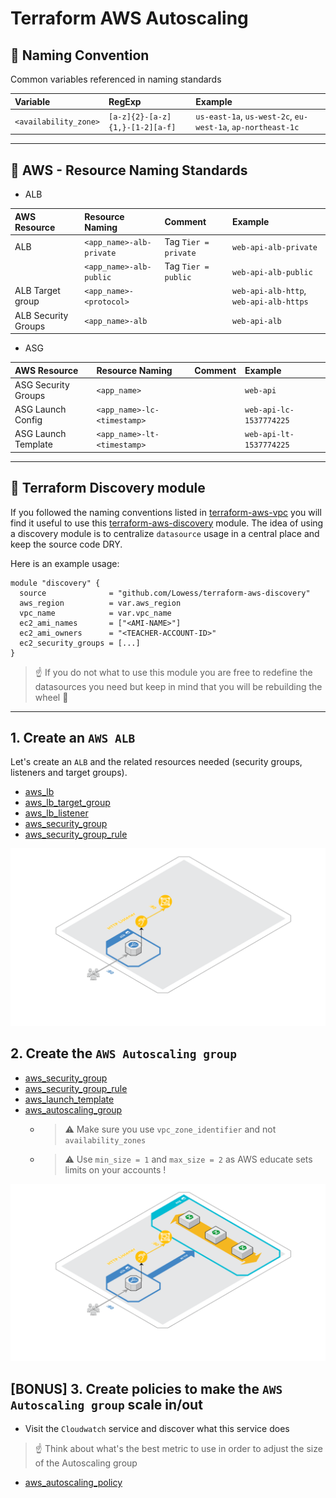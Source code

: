 # Terraform AWS Autoscaling

## :triangular_ruler: Naming Convention

Common variables referenced in naming standards

| Variable              | RegExp                          | Example                                                     |
|:----------------------|:--------------------------------|:------------------------------------------------------------|
| `<availability_zone>` | `[a-z]{2}-[a-z]{1,}-[1-2][a-f]` | `us-east-1a`, `us-west-2c`, `eu-west-1a`, `ap-northeast-1c` |

---

## :triangular_ruler: AWS - Resource Naming Standards

* ALB

| AWS Resource        | Resource Naming          | Comment              | Example                                 |
|:--------------------|:-------------------------|:---------------------|:----------------------------------------|
| ALB                 | `<app_name>-alb-private` | Tag `Tier = private` | `web-api-alb-private`                   |
|                     | `<app_name>-alb-public`  | Tag `Tier = public`  | `web-api-alb-public`                    |
| ALB Target group    | `<app_name>-<protocol>`  |                      | `web-api-alb-http`, `web-api-alb-https` |
| ALB Security Groups | `<app_name>-alb`         |                      | `web-api-alb`                           |


* ASG

| AWS Resource        | Resource Naming             | Comment | Example                 |
|:--------------------|:----------------------------|:--------|:------------------------|
| ASG Security Groups | `<app_name>`                |         | `web-api`               |
| ASG Launch Config   | `<app_name>-lc-<timestamp>` |         | `web-api-lc-1537774225` |
| ASG Launch Template | `<app_name>-lt-<timestamp>` |         | `web-api-lt-1537774225` |

---

## :crystal_ball: Terraform Discovery module

If you followed the naming conventions listed in [terraform-aws-vpc](https://github.com/Lowess/terraform-aws-vpc) you will find it useful to use this [terraform-aws-discovery](https://github.com/Lowess/terraform-aws-discovery) module. The idea of using a discovery module is to centralize `datasource` usage in a central place and keep the source code DRY.

Here is an example usage:

```hcl
module "discovery" {
  source              = "github.com/Lowess/terraform-aws-discovery"
  aws_region          = var.aws_region
  vpc_name            = var.vpc_name
  ec2_ami_names       = ["<AMI-NAME>"]
  ec2_ami_owners      = "<TEACHER-ACCOUNT-ID>"
  ec2_security_groups = [...]
}
```

> :point_up: If you do not what to use this module you are free to redefine the datasources you need but keep in mind that you will be rebuilding the wheel :ferris_wheel:

---

## 1. Create an `AWS ALB`

Let's create an `ALB` and the related resources needed (security groups, listeners and target groups).

* [aws_lb](https://www.terraform.io/docs/providers/aws/r/lb.html)
* [aws_lb_target_group](https://www.terraform.io/docs/providers/aws/r/lb_target_group.html)
* [aws_lb_listener](https://www.terraform.io/docs/providers/aws/r/lb_listener.html)
* [aws_security_group](https://www.terraform.io/docs/providers/aws/r/security_group.html)
* [aws_security_group_rule](https://www.terraform.io/docs/providers/aws/r/security_group_rule.html)

![ALB](./docs/1-alb.png)

## 2. Create the `AWS Autoscaling group`

* [aws_security_group](https://www.terraform.io/docs/providers/aws/r/security_group.html)
* [aws_security_group_rule](https://www.terraform.io/docs/providers/aws/r/security_group_rule.html)
* [aws_launch_template](https://www.terraform.io/docs/providers/aws/r/launch_template.html)
* [aws_autoscaling_group](https://www.terraform.io/docs/providers/aws/r/autoscaling_group.html)
    * > :warning: Make sure you use `vpc_zone_identifier` and not `availability_zones`
    * > :warning: Use `min_size = 1` and `max_size = 2` as AWS educate sets limits on your accounts !

![ALB & ASG](./docs/2-alb-asg.png)

## [BONUS] 3. Create policies to make the `AWS Autoscaling group` scale in/out

* Visit the `Cloudwatch` service and discover what this service does

> :point_up: Think about what's the best metric to use in order to adjust the size of the Autoscaling group

* [aws_autoscaling_policy](https://registry.terraform.io/providers/hashicorp/aws/latest/docs/resources/autoscaling_policy)

